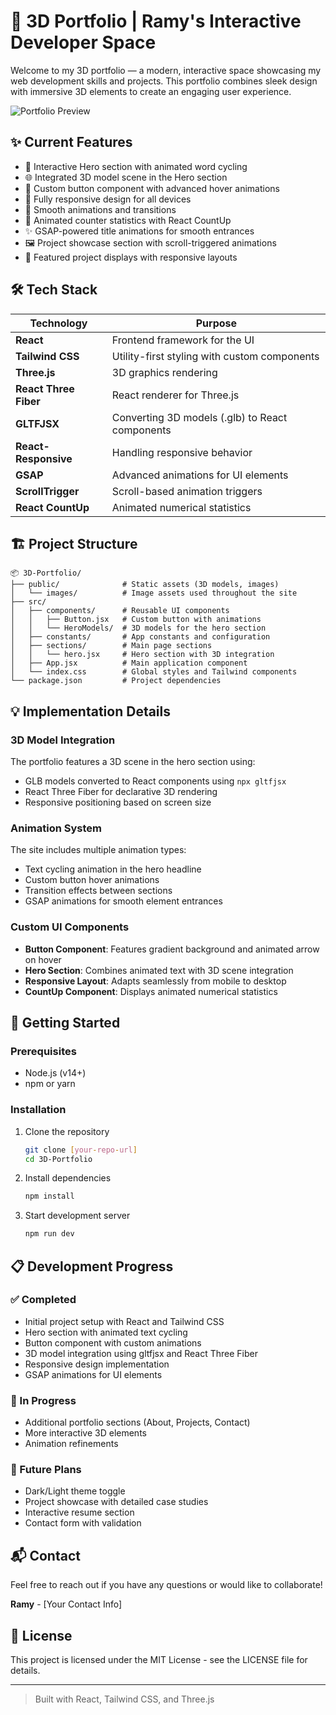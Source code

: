 # 🚀 3D Portfolio | Ramy's Interactive Developer Space

Welcome to my 3D portfolio — a modern, interactive space showcasing my web development skills and projects. This portfolio combines sleek design with immersive 3D elements to create an engaging user experience.

![Portfolio Preview](./preview.png)

## ✨ Current Features

- 🎯 Interactive Hero section with animated word cycling
- 🌐 Integrated 3D model scene in the Hero section
- 🎨 Custom button component with advanced hover animations
- 📱 Fully responsive design for all devices
- 💫 Smooth animations and transitions
- 🔢 Animated counter statistics with React CountUp
- ✨ GSAP-powered title animations for smooth entrances
- 🖼️ Project showcase section with scroll-triggered animations
- 📱 Featured project displays with responsive layouts

## 🛠️ Tech Stack

| Technology | Purpose |
|------------|---------|
| **React** | Frontend framework for the UI |
| **Tailwind CSS** | Utility-first styling with custom components |
| **Three.js** | 3D graphics rendering |
| **React Three Fiber** | React renderer for Three.js |
| **GLTFJSX** | Converting 3D models (.glb) to React components |
| **React-Responsive** | Handling responsive behavior |
| **GSAP** | Advanced animations for UI elements |
| **ScrollTrigger** | Scroll-based animation triggers |
| **React CountUp** | Animated numerical statistics |

## 🏗️ Project Structure

```
📦 3D-Portfolio/
├── public/              # Static assets (3D models, images)
│   └── images/          # Image assets used throughout the site
├── src/
│   ├── components/      # Reusable UI components
│   │   ├── Button.jsx   # Custom button with animations
│   │   └── HeroModels/  # 3D models for the hero section
│   ├── constants/       # App constants and configuration
│   ├── sections/        # Main page sections
│   │   └── hero.jsx     # Hero section with 3D integration
│   ├── App.jsx          # Main application component
│   └── index.css        # Global styles and Tailwind components
└── package.json         # Project dependencies
```

## 💡 Implementation Details

### 3D Model Integration

The portfolio features a 3D scene in the hero section using:
- GLB models converted to React components using `npx gltfjsx`
- React Three Fiber for declarative 3D rendering
- Responsive positioning based on screen size

### Animation System

The site includes multiple animation types:
- Text cycling animation in the hero headline
- Custom button hover animations
- Transition effects between sections
- GSAP animations for smooth element entrances

### Custom UI Components

- **Button Component**: Features gradient background and animated arrow on hover
- **Hero Section**: Combines animated text with 3D scene integration
- **Responsive Layout**: Adapts seamlessly from mobile to desktop
- **CountUp Component**: Displays animated numerical statistics

## 🚀 Getting Started

### Prerequisites
- Node.js (v14+)
- npm or yarn

### Installation

1. Clone the repository
   ```bash
   git clone [your-repo-url]
   cd 3D-Portfolio
   ```

2. Install dependencies
   ```bash
   npm install
   ```

3. Start development server
   ```bash
   npm run dev
   ```

## 📋 Development Progress

### ✅ Completed
- Initial project setup with React and Tailwind CSS
- Hero section with animated text cycling
- Button component with custom animations
- 3D model integration using gltfjsx and React Three Fiber
- Responsive design implementation
- GSAP animations for UI elements

### 🔄 In Progress
- Additional portfolio sections (About, Projects, Contact)
- More interactive 3D elements
- Animation refinements

### 🔮 Future Plans
- Dark/Light theme toggle
- Project showcase with detailed case studies
- Interactive resume section
- Contact form with validation

## 📬 Contact

Feel free to reach out if you have any questions or would like to collaborate!

**Ramy** - [Your Contact Info]

## 📝 License

This project is licensed under the MIT License - see the LICENSE file for details.

---
> Built with React, Tailwind CSS, and Three.js